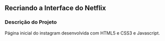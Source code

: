 ## Recriando a Interface do Netflix

### Descrição do Projeto
<p align="justify"> 
  Página inicial do instagram desenvolvida com HTML5 e CSS3 e Javascript.
</p>
